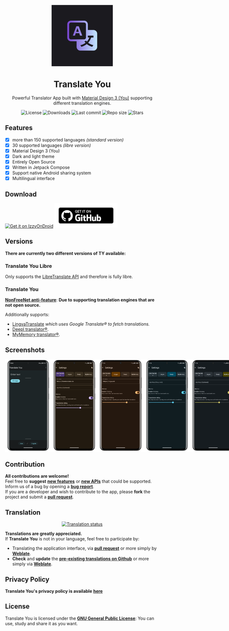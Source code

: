 <!-- ---------- Header ---------- -->
<div align="center">
  <img width="200" height="200"src="fastlane/metadata/android/en-US/images/icon.png">
  <h1>Translate You</h1>
<p>Powerful Translator App built with <a href="https://m3.material.io/">Material Design 3 (You)</a> supporting different translation engines.</p>

<!-- ---------- Badges ---------- -->
  <div align="center">
    <img alt="License" src="https://img.shields.io/github/license/Bnyro/TranslateYou?color=c3e7ff&style=flat-square">
    <img alt="Downloads" src="https://img.shields.io/github/downloads/Bnyro/TranslateYou/total.svg?color=c3e7ff&style=flat-square">
    <img alt="Last commit" src="https://img.shields.io/github/last-commit/Bnyro/TranslateYou?color=c3e7ff&style=flat-square">
    <img alt="Repo size" src="https://img.shields.io/github/repo-size/Bnyro/TranslateYou?color=c3e7ff&style=flat-square">
    <img alt="Stars" src="https://img.shields.io/github/stars/Bnyro/TranslateYou?color=c3e7ff&style=flat-square">
    <br>
</div>
</div>

<!-- ---------- Description ---------- -->
## Features

- [x] more than 150 supported languages _(standard version)_
- [x] 30 supported languages _(libre version)_
- [x] Material Design 3 (You)
- [x] Dark and light theme
- [x] Entirely Open Source
- [X] Written in Jetpack Compose 
- [X] Support native Android sharing system
- [X] Multilingual interface

<!-- ---------- Download ---------- -->
## Download

[<img src="https://gitlab.com/IzzyOnDroid/repo/-/raw/master/assets/IzzyOnDroid.png" alt="Get it on IzzyOnDroid" height="80">](https://apt.izzysoft.de/fdroid/index/apk/com.bnyro.translate)
[<img src="ghbadge.png" alt="Get it on GitHub" height="80">](https://github.com/bnyro/translateyou/releases)

<!-- ---------- App Versions ---------- -->
## Versions
**There are currently two different versions of TY available:**

### Translate You Libre
Only supports the <a href="https://github.com/LibreTranslate/LibreTranslate">LibreTranslate API</a> and therefore is fully libre.

### Translate You
[**NonFreeNet anti-feature**](https://f-droid.org/docs/Anti-Features/#NonFreeNet): **Due to supporting translation engines that are not open source.**

Additionally supports:
* <a href="https://github.com/thedaviddelta/lingva-translate">LingvaTranslate</a> _which uses Google Translate® to fetch translations._
* <a href="https://www.deepl.com/translator">Deepl translator®</a>.
* <a href="https://mymemory.translated.net/">MyMemory translator®</a>.

<!-- ---------- Screenshots [Plus version] ---------- -->
## Screenshots

<div style="display: flex;">
  <img src="app/standard/fastlane/metadata/android/en-US/images/phoneScreenshots/translate.png" width=30%>
  <img src="app/standard/fastlane/metadata/android/en-US/images/phoneScreenshots/option-1.png" width=30%>
  <img src="app/standard/fastlane/metadata/android/en-US/images/phoneScreenshots/option-2.png" width=30%>
  <img src="app/standard/fastlane/metadata/android/en-US/images/phoneScreenshots/option-3.png" width=30%>
  <img src="app/standard/fastlane/metadata/android/en-US/images/phoneScreenshots/option-4.png" width=30%>
  <img src="app/standard/fastlane/metadata/android/en-US/images/phoneScreenshots/about.png" width=30%>
</div>

<!-- ---------- Contribution ---------- -->
## Contribution

**All contributions are welcome!** \
Feel free to **suggest** [**new features**](https://github.com/Bnyro/TranslateYou/issues/new?assignees=&labels=enhancement&template=feature-request.yml) or [**new APIs**](https://github.com/Bnyro/TranslateYou/issues/new?assignees=&labels=enhancement&template=feature-request.yml) that could be supported. \
Inform us of a bug by opening a [**bug report**](https://github.com/Bnyro/TranslateYou/issues/new?assignees=&labels=enhancement&template=bug-report.yml). \
If you are a developer and wish to contribute to the app, please **fork** the project and submit a [**pull request**](https://help.github.com/articles/about-pull-requests/).

## Translation
  <div align="center">

<a href="https://hosted.weblate.org/projects/you-apps/translate-you/">
<img src="https://hosted.weblate.org/widgets/you-apps/-/287x66-grey.png" alt="Translation status" />
</a>
</div>

**Translations are greatly appreciated.** \
If **Translate You** is not in your language, feel free to participate by:
* Translating the application interface, via [**pull request**](https://help.github.com/articles/about-pull-requests/) or more simply by [**Weblate**](https://hosted.weblate.org/projects/you-apps/translate-you/).
* **Check** and **update** the [**pre-existing translations on Github**](https://github.com/Bnyro/TranslateYou/tree/master/app/src/main/res) or more simply via [**Weblate**](https://hosted.weblate.org/projects/you-apps/translate-you/).

<!-- ---------- Privacy Policy and License ---------- -->
## Privacy Policy

**Translate You's privacy policy is available** [**here**](https://github.com/Bnyro/TranslateYou/blob/master/PRIVACY%20POLICY.md)

## License

Translate You is licensed under the [**GNU General Public License**](https://www.gnu.org/licenses/gpl.html): You can use, study and share it as you want.
